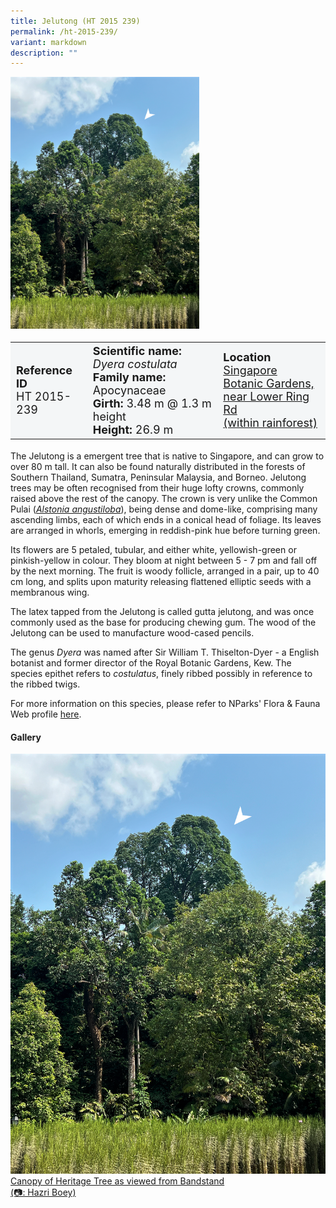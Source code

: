 ```yaml
---
title: Jelutong (HT 2015 239)
permalink: /ht-2015-239/
variant: markdown
description: ""
---
```

<div class="isomer-image-wrapper">
<img style="width: 60%" src="/images/Heritage_trees_photos/dyecos_ht2015-239_canopy.png">
</div><table style="minWidth: 100px; font-size: 18px; background: #F4F6F7">
<tbody><tr>
<td rowspan="1" colspan="1">
<strong>Reference ID</strong>
<br>HT 2015-239
</td>
<td rowspan="1" colspan="1">
	<strong>Scientific name:</strong> <em>Dyera costulata</em>
<br><strong>Family name: </strong>Apocynaceae
<br><strong>Girth: </strong>3.48 m @ 1.3 m height
<br><strong>Height: </strong>26.9 m
</td>
<td rowspan="1" colspan="1">
<strong>Location</strong><a href="https://www.onemap.gov.sg/?lat=1.311029999996307&amp;lng=103.81581999999976">
 <br>Singapore Botanic Gardens,<br>near Lower Ring Rd<br>(within rainforest)</a>
</td></tr>
</tbody>
</table>
<p>The Jelutong is a emergent tree that is native to Singapore, and can grow to over 80 m tall. It can also be found naturally distributed in the forests of Southern Thailand, Sumatra, Peninsular Malaysia, and Borneo. Jelutong trees may be often recognised from their huge lofty crowns, commonly raised above the rest of the canopy. The crown is very unlike the Common Pulai (<a href="https://www.nparks.gov.sg/florafaunaweb/flora/2/7/2704"><em>Alstonia angustiloba</em></a>), being dense and dome-like, comprising many ascending limbs, each of which ends in a conical head of foliage. Its leaves are arranged in whorls, emerging in reddish-pink hue before turning green.</p>

<p>Its flowers are 5 petaled, tubular, and either white, yellowish-green or pinkish-yellow in colour. They bloom at night between 5 - 7 pm and fall off by the next morning. The fruit is woody follicle, arranged in a pair, up to 40 cm long, and splits upon maturity releasing flattened elliptic seeds with a membranous wing.</p>

<p>The latex tapped from the Jelutong is called gutta jelutong, and was once commonly used as the base for producing chewing gum. The wood of the Jelutong can be used to manufacture wood-cased pencils.</p>

<p>The genus <em>Dyera</em> was named after Sir William T. Thiselton-Dyer - a English botanist and former director of the Royal Botanic Gardens, Kew. The species epithet refers to&nbsp;<em>costulatus</em>, finely ribbed possibly in reference to the ribbed twigs.</p>

<p>For more information on this species, please refer to NParks' Flora &amp; Fauna Web profile <a href="https://www.nparks.gov.sg/florafaunaweb/flora/4/1/4185">here</a>.</p>

<h4><b>Gallery</b></h4>
<div class="isomer-card-grid">
<a href="/images/Heritage_trees_photos/dyecos_ht2015-239_canopy.png" class="isomer-card">
<div class="isomer-card-image">
<div class="isomer-image-wrapper"><img src="/images/Heritage_trees_photos/dyecos_ht2015-239_canopy.png"></div></div>
<div class="isomer-card-body"><div class="isomer-card-description">Canopy of Heritage Tree as viewed from Bandstand<br>(📷: Hazri Boey)</div></div></a><br></div>